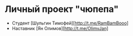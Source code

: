 # Личный проект "чюпепа"

 * Студент [Шульгин Тимофей][http://t.me/RamBamBooo]
 * Наставник [Ян Олимов][http://t.me/OlimvJan]